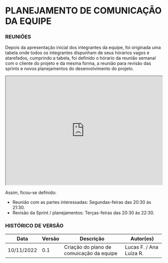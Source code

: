 # PLANEJAMENTO DE COMUNICAÇÃO DA EQUIPE

### REUNIÕES

Depois da apresentação inicial dos integrantes da equipe, foi originada uma tabela onde todos os integrantes dispunham de seus hórarios vagos e atarefados, cumprindo a tabela, foi definido o hórario da reunião semanal com o cliente do projeto e da mesma forma, a reunião para revisão das sprints e novos planejamentos do desenvolvimento do projeto.

<iframe src="https://docs.google.com/spreadsheets/d/e/2PACX-1vTh0BGFORi37QF6E6ZyZilFxJFGmx2U9zgp_c6G0ith2z59_gO4yoaRBf4f1WzxNp47ec_7E5RAzMzH/pubhtml?gid=0&amp;single=true&amp;widget=true&amp;headers=false" width = "100%" height = "350px"></iframe>

Assim, ficou-se definido:

- Reunião com as partes interessadas: Segundas-feiras das 20:30 às 21:30.
- Revisão da Sprint / planejamentos: Terças-feiras das 20:30 às 22:30.

### HISTÓRICO DE VERSÃO

| Data       | Versão | Descrição                                                        | Autor(es)                  |
| ---------- | ------ | ---------------------------------------------------------------- | -------------------------- |
| 10/11/2022 | 0.1    | Criação do plano de comuicação  da equipe                        | Lucas F. / Ana Luiza R.    |
